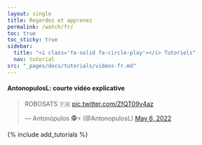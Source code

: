 ```yaml
---
layout: single
title: Regardez et apprenez
permalink: /watch/fr/
toc: true
toc_sticky: true
sidebar:
  title: "<i class='fa-solid fa-circle-play'></i> Tutoriels"
  nav: tutorial
src: "_pages/docs/tutorials/videos-fr.md"
---
```


#### AntonopulosL: courte vidéo explicative

<blockquote class="twitter-tweet"><p lang="en" dir="ltr">ROBOSATS 🇫🇷 <a href="https://t.co/ZfQT09y4az">pic.twitter.com/ZfQT09y4az</a></p>&mdash; Antonópulos 🕵️⚡ (@AntonopulosL) <a href="https://twitter.com/AntonopulosL/status/1522541601641349120">May 6, 2022</a></blockquote> <script async src="https://platform.twitter.com/widgets.js" charset="utf-8"></script>


{% include add_tutorials %}